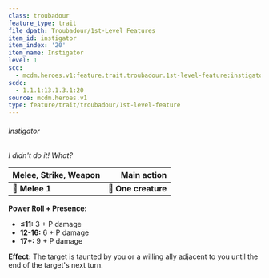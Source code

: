 ```yaml
---
class: troubadour
feature_type: trait
file_dpath: Troubadour/1st-Level Features
item_id: instigator
item_index: '20'
item_name: Instigator
level: 1
scc:
  - mcdm.heroes.v1:feature.trait.troubadour.1st-level-feature:instigator
scdc:
  - 1.1.1:13.1.3.1:20
source: mcdm.heroes.v1
type: feature/trait/troubadour/1st-level-feature
---
```


###### Instigator

*I didn't do it! What?*

| **Melee, Strike, Weapon** |     **Main action** |
| ------------------------- | ------------------: |
| **📏 Melee 1**            | **🎯 One creature** |

**Power Roll + Presence:**

- **≤11:** 3 + P damage
- **12-16:** 6 + P damage
- **17+:** 9 + P damage

**Effect:** The target is taunted by you or a willing ally adjacent to you until the end of the target's next turn.
